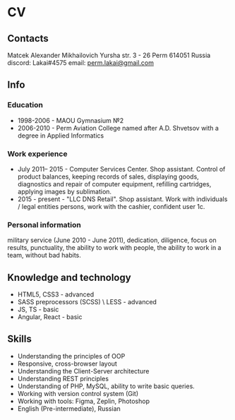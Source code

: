 # CV

## Contacts  
Matcek Alexander Mikhailovich
Yursha str. 3 - 26
Perm 614051
Russia
discord: Lakai#4575
email: perm.lakai@gmail.com

## Info
### Education
* 1998-2006 - MAOU Gymnasium №2
* 2006-2010 - Perm Aviation College named after A.D. Shvetsov with a degree in Applied Informatics  

### Work experience
* July 2011– 2015 - Computer Services Center.
Shop assistant. Control of product balances, keeping records of sales, displaying goods, diagnostics and repair of computer equipment, refilling cartridges, applying images by sublimation.
* 2015 - present - "LLC DNS Retail".
Shop assistant. Work with individuals / legal entities persons, work with the cashier, confident user 1c.

### Personal information
military service (June 2010 - June 2011), dedication, diligence, focus on results, punctuality, the ability to work with people, the ability to work in a team, without bad habits.

## Knowledge and technology
* HTML5, CSS3 - advanced
* SASS preprocessors (SCSS) \ LESS - advanced
* JS, TS - basic
* Angular, React - basic

## Skills
* Understanding the principles of OOP
* Responsive, cross-browser layout
* Understanding the Client-Server architecture
* Understanding REST principles
* Understanding of PHP, MySQL, ability to write basic queries.
* Working with version control system (Git)
* Working with tools: Figma, Zeplin, Photoshop
* English (Pre-intermediate), Russian